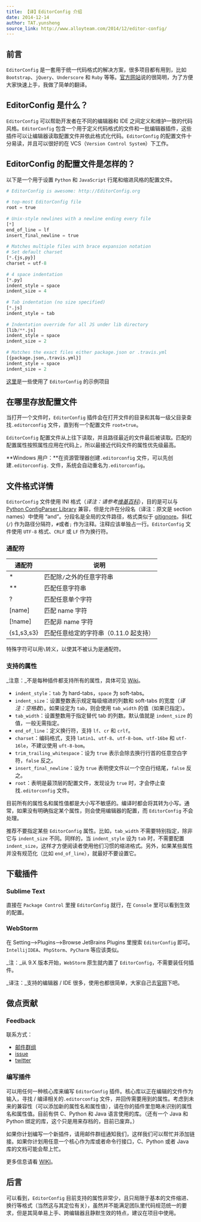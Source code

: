 ```yaml
---
title: 【译】EditorConfig 介绍
date: 2014-12-14
author: TAT.yunsheng
source_link: http://www.alloyteam.com/2014/12/editor-config/
---
```


<!-- {% raw %} - for jekyll -->

## 前言

`EditorConfig` 是一套用于统一代码格式的解决方案，很多项目都有用到，比如 `Bootstrap`、`jQuery`、`Underscore` 和 `Ruby` 等等。[官方网站](http://editorconfig.org/)说的很简明，为了方便大家快速上手，我做了简单的翻译。

## EditorConfig 是什么？

`EditorConfig` 可以帮助开发者在不同的编辑器和 IDE 之间定义和维护一致的代码风格。`EditorConfig` 包含一个用于定义代码格式的文件和一批编辑器插件，这些插件可以让编辑器读取配置文件并依此格式化代码。`EditorConfig` 的配置文件十分易读，并且可以很好的在 VCS（`Version Control System`）下工作。

## EditorConfig 的配置文件是怎样的？

以下是一个用于设置 `Python` 和 `JavaScript` 行尾和缩进风格的配置文件。

```python
# EditorConfig is awesome: http://EditorConfig.org
 
# top-most EditorConfig file
root = true
 
# Unix-style newlines with a newline ending every file
[*]
end_of_line = lf
insert_final_newline = true
 
# Matches multiple files with brace expansion notation
# Set default charset
[*.{js,py}]
charset = utf-8
 
# 4 space indentation
[*.py]
indent_style = space
indent_size = 4
 
# Tab indentation (no size specified)
[*.js]
indent_style = tab
 
# Indentation override for all JS under lib directory
[lib/**.js]
indent_style = space
indent_size = 2
 
# Matches the exact files either package.json or .travis.yml
[{package.json,.travis.yml}]
indent_style = space
indent_size = 2
```

[这里](https://github.com/editorconfig/editorconfig/wiki/Projects-Using-EditorConfig)是一些使用了 `EditorConfig` 的示例项目

## 在哪里存放配置文件

当打开一个文件时，`EditorConfig` 插件会在打开文件的目录和其每一级父目录查找`.editorconfig` 文件，直到有一个配置文件 `root=true`。

`EditorConfig` 配置文件从上往下读取，并且路径最近的文件最后被读取。匹配的配置属性按照属性应用在代码上，所以最接近代码文件的属性优先级最高。

**Windows 用户：**在资源管理器创建`.editorconfig` 文件，可以先创建`.editorconfig.` 文件，系统会自动重名为`.editorconfig`。

## 文件格式详情

`EditorConfig` 文件使用 INI 格式（_译注：请参考[维基百科](http://zh.wikipedia.org/wiki/INI%E6%96%87%E4%BB%B6)_），目的是可以与 [Python ConfigParser Library](https://docs.python.org/2/library/configparser.html) 兼容，但是允许在分段名（译注：原文是 section names）中使用 “and”。分段名是全局的文件路径，格式类似于 [gitignore](http://manpages.ubuntu.com/manpages/intrepid/man5/gitignore.5.html#contenttoc2)。斜杠 (`/`) 作为路径分隔符，`#`或者`;` 作为注释。注释应该单独占一行。`EditorConfig` 文件使用 `UTF-8` 格式、`CRLF` 或 `LF` 作为换行符。

### 通配符

| 通配符        | 说明                     |
| ---------- | ---------------------- |
| \*         | 匹配除`/`之外的任意字符串         |
| \*\*       | 匹配任意字符串                |
| ?          | 匹配任意单个字符               |
| \[name]    | 匹配 name 字符             |
| \[!name]   | 匹配非 name 字符            |
| {s1,s3,s3} | 匹配任意给定的字符串（0.11.0 起支持） |

特殊字符可以用`\`转义，以使其不被认为是通配符。

### 支持的属性

_注意：_不是每种插件都支持所有的属性，具体可见 [Wiki](https://github.com/editorconfig/editorconfig/wiki/EditorConfig-Properties)。

-   `indent_style`：`tab` 为 hard-tabs，`space` 为 soft-tabs。
-   `indent_size`：设置整数表示规定每级缩进的列数和 soft-tabs 的宽度（_译注：空格数_）。如果设定为 `tab`，则会使用 `tab_width` 的值（如果已指定）。
-   `tab_width`：设置整数用于指定替代 tab 的列数。默认值就是 `indent_size` 的值，一般无需指定。
-   `end_of_line`：定义换行符，支持 `lf`、`cr` 和 `crlf`。
-   `charset`：编码格式，支持 `latin1`、`utf-8`、`utf-8-bom`、`utf-16be` 和 `utf-16le`，不建议使用 `uft-8-bom`。
-   `trim_trailing_whitespace`：设为 `true` 表示会除去换行行首的任意空白字符，`false` 反之。
-   `insert_final_newline`：设为 `true` 表明使文件以一个空白行结尾，`false` 反之。
-   `root`：表明是最顶层的配置文件，发现设为 `true` 时，才会停止查找`.editorconfig` 文件。

目前所有的属性名和属性值都是大小写不敏感的。编译时都会将其转为小写。通常，如果没有明确指定某个属性，则会使用编辑器的配置，而 `EditorConfig` 不会处理。

推荐不要指定某些 `EditorConfig` 属性。比如，`tab_width` 不需要特别指定，除非它与 `indent_size` 不同。同样的，当 `indent_style` 设为 `tab` 时，不需要配置 `indent_size`，这样才方便阅读者使用他们习惯的缩进格式。另外，如果某些属性并没有规范化（比如 `end_of_line`），就最好不要设置它。

## 下载插件

### Sublime Text

直接在 `Package Control` 里搜 `EditorConfig` 就行，在 `Console` 里可以看到生效的配置。

### WebStorm

在 Setting-->Plugins-->Browse JetBrains Plugins 里搜索 `EditorConfig` 即可。  
`IntellijIDEA`、`PhpStorm`、`PyCharm` 等应该类似。

_注：_从 9.X 版本开始，`WebStorm` 原生就内置了 `EditorConfig`，不需要装任何插件。

_译注：_支持的编辑器 / IDE 很多，使用也都很简单，大家自己去[官网](http://editorconfig.org/#download)下吧。

## 做点贡献

### Feedback

联系方式：

-   [邮件群组](http://groups.google.com/group/editorconfig)
-   [issue](https://github.com/editorconfig/editorconfig/issues)
-   [twitter](https://twitter.com/#!/EditorConfig)

### 编写插件

可以用任何一种核心库来编写 `EditorConfig` 插件。核心库以正在编辑的文件作为输入，寻找 / 编译相关的`.editorconfig` 文件，并回传需要用到的属性。考虑到未来的兼容性（可以添加新的属性名和属性值），请在你的插件里忽略未识别的属性名和属性值。目前有供 C、Python 和 Java 语言使用的库。（还有一个 Java 和 Python 绑定的库，这个只是用来存档的，目前已废弃。）

如果你计划编写一个新插件，请用邮件群组通知我们，这样我们可以帮忙并添加链接。如果你计划用任意一个核心作为库或者命令行接口，C、Python 或者 Java 库的文档可能会帮上忙。

更多信息请看 [WIKI](https://github.com/editorconfig/editorconfig/wiki/Plugin-How-To)。

## 后言

可以看到，`EditorConfig` 目前支持的属性非常少，且只局限于基本的文件缩进、换行等格式（当然这与其定位有关），虽然并不能满足团队里代码规范统一的要求，但是其简单易上手、跨编辑器且静默生效的特点，建议在项目中使用。

<!-- {% endraw %} - for jekyll -->